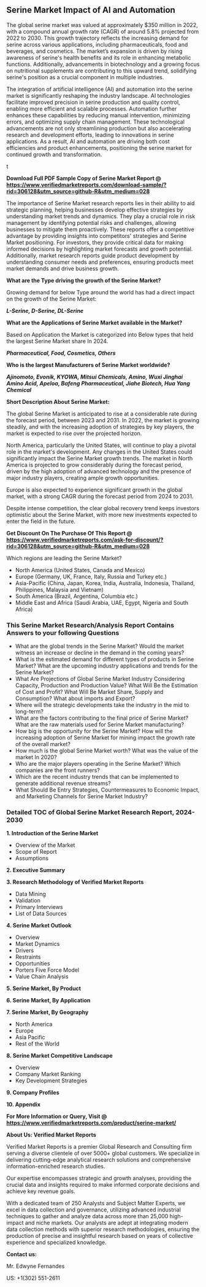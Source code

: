 <h2>Serine Market Impact of AI and Automation</h2><p>The global serine market was valued at approximately $350 million in 2022, with a compound annual growth rate (CAGR) of around 5.8% projected from 2022 to 2030. This growth trajectory reflects the increasing demand for serine across various applications, including pharmaceuticals, food and beverages, and cosmetics. The market’s expansion is driven by rising awareness of serine's health benefits and its role in enhancing metabolic functions. Additionally, advancements in biotechnology and a growing focus on nutritional supplements are contributing to this upward trend, solidifying serine's position as a crucial component in multiple industries.</p><p>The integration of artificial intelligence (AI) and automation into the serine market is significantly reshaping the industry landscape. AI technologies facilitate improved precision in serine production and quality control, enabling more efficient and scalable processes. Automation further enhances these capabilities by reducing manual intervention, minimizing errors, and optimizing supply chain management. These technological advancements are not only streamlining production but also accelerating research and development efforts, leading to innovations in serine applications. As a result, AI and automation are driving both cost efficiencies and product enhancements, positioning the serine market for continued growth and transformation.</p>t</p><p id="" class=""><strong>Download Full PDF Sample Copy of Serine Market Report @ <a href="https://www.verifiedmarketreports.com/download-sample/?rid=306128&utm_source=github-R&utm_medium=028" target="_blank">https://www.verifiedmarketreports.com/download-sample/?rid=306128&utm_source=github-R&utm_medium=028</a></strong></p><p>The importance of&nbsp;Serine Market research reports lies in their ability to aid strategic planning, helping businesses develop effective strategies by understanding market trends and dynamics. They play a crucial role in risk management by identifying potential risks and challenges, allowing businesses to mitigate them proactively. These reports offer a competitive advantage by providing insights into competitors' strategies and Serine Market positioning. For investors, they provide critical data for making informed decisions by highlighting market forecasts and growth potential. Additionally, market research reports guide product development by understanding consumer needs and preferences, ensuring products meet market demands and drive business growth.</p><p><strong>What are the&nbsp;Type driving the growth of the Serine Market?</strong></p><p id="" class="">Growing demand for below Type around the world has had a direct impact on the growth of the Serine Market:</p><em><strong>L-Serine, D-Serine, DL-Serine</strong></em></p><strong>What are the&nbsp;Applications&nbsp;of Serine Market available in the Market?</strong></p><p id="" class="">Based on Application the Market is categorized into Below types that held the largest Serine Market share In 2024.</p><em><strong>Pharmaceutical, Food, Cosmetics, Others</strong></em></p><strong>Who is the largest Manufacturers of Serine Market worldwide?</strong></p><p><em><strong>Ajinomoto, Evonik, KYOWA, Mitsui Chemicals, Amino, Wuxi Jinghai Amino Acid, Apeloa, Bafeng Pharmaceutical, Jiahe Biotech, Hua Yang Chemical</strong></em></p><p id="" class=""><strong>Short Description About Serine Market:</strong></p><p>The global Serine Market is anticipated to rise at a considerable rate during the forecast period, between 2023 and 2031. In 2022, the market is growing steadily, and with the increasing adoption of strategies by key players, the market is expected to rise over the projected horizon.</p><p>North America, particularly the United States, will continue to play a pivotal role in the market's development. Any changes in the United States could significantly impact the Serine Market growth trends. The market in North America is projected to grow considerably during the forecast period, driven by the high adoption of advanced technology and the presence of major industry players, creating ample growth opportunities.</p><p>Europe is also expected to experience significant growth in the global market, with a strong CAGR during the forecast period from 2024 to 2031.</p><p>Despite intense competition, the clear global recovery trend keeps investors optimistic about the Serine Market, with more new investments expected to enter the field in the future.</p><p id="" class=""><strong>Get Discount On The Purchase Of This Report @ <a href="https://www.verifiedmarketreports.com/ask-for-discount/?rid=306128&utm_source=github-R&utm_medium=028" target="_blank">https://www.verifiedmarketreports.com/ask-for-discount/?rid=306128&utm_source=github-R&utm_medium=028</a></strong></p>Which regions are leading the Serine Market?</p><ul><li>North America (United States, Canada and Mexico)</li><li>Europe (Germany, UK, France, Italy, Russia and Turkey etc.)</li><li>Asia-Pacific (China, Japan, Korea, India, Australia, Indonesia, Thailand, Philippines, Malaysia and Vietnam)</li><li>South America (Brazil, Argentina, Columbia etc.)</li><li>Middle East and Africa (Saudi Arabia, UAE, Egypt, Nigeria and South Africa)</li></ul><h3 id="" class="">This Serine Market Research/Analysis Report Contains Answers to your following Questions</h3><ul><li>What are the global trends in the Serine Market? Would the market witness an increase or decline in the demand in the coming years?</li><li>What is the estimated demand for different types of products in Serine Market? What are the upcoming industry applications and trends for the Serine Market?</li><li>What Are Projections of Global Serine Market Industry Considering Capacity, Production and Production Value? What Will Be the Estimation of Cost and Profit? What Will Be Market Share, Supply and Consumption? What about imports and Export?</li><li>Where will the strategic developments take the industry in the mid to long-term?</li><li>What are the factors contributing to the final price of Serine Market? What are the raw materials used for Serine Market manufacturing?</li><li>How big is the opportunity for the Serine Market? How will the increasing adoption of Serine Market for mining impact the growth rate of the overall market?</li><li>How much is the global Serine Market worth? What was the value of the market In 2020?</li><li>Who are the major players operating in the Serine Market? Which companies are the front runners?</li><li>Which are the recent industry trends that can be implemented to generate additional revenue streams?</li><li>What Should Be Entry Strategies, Countermeasures to Economic Impact, and Marketing Channels for Serine Market Industry?</li></ul><h3 id="" class="">Detailed TOC of Global Serine Market Research Report, 2024-2030</h3><p id="" class=""><strong>1. Introduction of the Serine Market</strong></p><ul><li>Overview of the Market</li><li>Scope of Report</li><li>Assumptions</li></ul><p id="" class=""><strong>2. Executive Summary</strong></p><p id="" class=""><strong>3. Research Methodology of Verified Market Reports</strong></p><ul><li>Data Mining</li><li>Validation</li><li>Primary Interviews</li><li>List of Data Sources</li></ul><p id="" class=""><strong>4. Serine Market Outlook</strong></p><ul><li>Overview</li><li>Market Dynamics</li><li>Drivers</li><li>Restraints</li><li>Opportunities</li><li>Porters Five Force Model</li><li>Value Chain Analysis</li></ul><p id="" class=""><strong>5. Serine Market, By Product</strong></p><p id="" class=""><strong>6. Serine Market, By Application</strong></p><p id="" class=""><strong>7. Serine Market, By Geography</strong></p><ul><li>North America</li><li>Europe</li><li>Asia Pacific</li><li>Rest of the World</li></ul><p id="" class=""><strong>8. Serine Market Competitive Landscape</strong></p><ul><li>Overview</li><li>Company Market Ranking</li><li>Key Development Strategies</li></ul><p id="" class=""><strong>9. Company Profiles</strong></p><p id="" class=""><strong>10. Appendix</strong></p><p id="" class=""><strong>For More Information or Query, Visit @ <a href="https://www.verifiedmarketreports.com/product/serine-market/" target="_blank">https://www.verifiedmarketreports.com/product/serine-market/</a></strong></p><p id="" class=""><strong>About Us: Verified Market Reports</strong></p><p id="" class="">Verified Market Reports is a premier Global Research and Consulting firm serving a diverse clientele of over 5000+ global customers. We specialize in delivering cutting-edge analytical research solutions and comprehensive information-enriched research studies.</p><p id="" class="">Our expertise encompasses strategic and growth analyses, providing the crucial data and insights required to make informed corporate decisions and achieve key revenue goals.</p><p id="" class="">With a dedicated team of 250 Analysts and Subject Matter Experts, we excel in data collection and governance, utilizing advanced industrial techniques to gather and analyze data across more than 25,000 high-impact and niche markets. Our analysts are adept at integrating modern data collection methods with superior research methodologies, ensuring the production of precise and insightful research based on years of collective experience and specialized knowledge.</p><p id="" class=""><strong>Contact us:</strong></p><p id="" class="">Mr. Edwyne Fernandes</p><p id="" class="">US: +1(302) 551-2611</p>